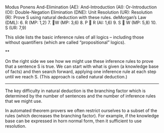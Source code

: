﻿Modus Ponens
And-Elimination (AE):
And-Introduction (AI):
Or-Introduction (OI):
Double-Negation 
Elimination (DNE):
    Unit Resolution (UR):
Resolution (R):
Prove S using natural deduction with these rules.
deMorgan’s Law (DML):
6. R		(MP: 1,2)
7. W		(MP: 3,6)
8. P  R	(AI: 1,6)
9. S  W	(MP: 5,8)
10. S		(UR: 7,9)

This slide lists the basic inference rules of all logics – including those without quantifiers (which are called “propositional” logics).

**

On the right side we see how we might use these inference rules to prove that a sentence S is true.  We can start with what is given (a knowledge base of facts) and then search forward, applying one inference rule at each step until we reach S. (This approach is called natural deduction.)

** ** ** ** ** ** ** ** **

The key difficulty in natural deduction is the branching factor which is determined by the number of sentences and the number of inference rules that we might use.

In automated theorem provers we often restrict ourselves to a subset of the rules (which decreases the branching factor). For example, if the knowledge base can be expressed in horn normal form, then it sufficient to use resolution.
